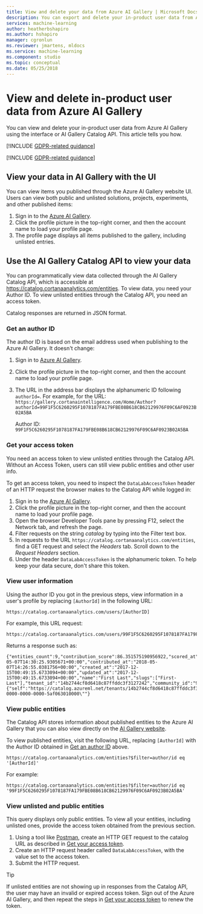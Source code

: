```yaml
---
title: View and delete your data from Azure AI Gallery | Microsoft Docs
description: You can export and delete your in-product user data from Azure AI Gallery using the interface or AI Gallery Catalog API. This article shows you how.
services: machine-learning
author: heatherbshapiro
ms.author: hshapiro
manager: cgronlun
ms.reviewer: jmartens, mldocs
ms.service: machine-learning
ms.component: studio
ms.topic: conceptual
ms.date: 05/25/2018
---
```


# View and delete in-product user data from Azure AI Gallery

You can view and delete your in-product user data from Azure AI Gallery using the interface or AI Gallery Catalog API. This article tells you how.

[!INCLUDE [GDPR-related guidance](../../../includes/gdpr-dsr-and-stp-note.md)]

[!INCLUDE [GDPR-related guidance](../../../includes/gdpr-intro-sentence.md)]

## View your data in AI Gallery with the UI

You can view items you published through the Azure AI Gallery website UI. Users can view both public and unlisted solutions, projects, experiments, and other published items:

1.	Sign in to the [Azure AI Gallery](https://gallery.azure.ai/).
2.	Click the profile picture in the top-right corner, and then the account name to load your profile page.
3.	The profile page displays all items published to the gallery, including unlisted entries.

## Use the AI Gallery Catalog API to view your data

You can programmatically view data collected through the AI Gallery Catalog API, which is accessible at https://catalog.cortanaanalytics.com/entities. To view data, you need your Author ID. To view unlisted entities through the Catalog API, you need an access token.

Catalog responses are returned in JSON format.

### Get an author ID
The author ID is based on the email address used when publishing to the Azure AI Gallery. It doesn't change:

1.	Sign in to [Azure AI Gallery](https://gallery.azure.ai/).
2.	Click the profile picture in the top-right corner, and then the account name to load your profile page.
3.	The URL in the address bar displays the alphanumeric ID following `authorId=`. For example, for the URL: 
    `https://gallery.cortanaintelligence.com/Home/Author?authorId=99F1F5C6260295F1078187FA179FBE08B618CB62129976F09C6AF0923B02A5BA`
        
    Author ID: 
    `99F1F5C6260295F1078187FA179FBE08B618CB62129976F09C6AF0923B02A5BA`

### Get your access token

You need an access token to view unlisted entities through the Catalog API. Without an Access Token, users can still view public entities and other user info.

To get an access token, you need to inspect the `DataLabAccessToken` header of an HTTP request the browser makes to the Catalog API while logged in:

1.	Sign in to the [Azure AI Gallery](https://gallery.azure.ai/).
2.	Click the profile picture in the top-right corner, and then the account name to load your profile page.
3.	Open the browser Developer Tools pane by pressing F12, select the Network tab, and refresh the page. 
4. Filter requests on the string *catalog* by typing into the Filter text box.
5.	In requests to the URL `https://catalog.cortanaanalytics.com/entities`, find a GET request and select the *Headers* tab. Scroll down to the *Request Headers* section.
6.	Under the header `DataLabAccessToken` is the alphanumeric token. To help keep your data secure, don't share this token.

### View user information
Using the author ID you got in the previous steps, view information in a user's profile by replacing `[AuthorId]` in the following URL:

    https://catalog.cortanaanalytics.com/users/[AuthorID]

For example, this URL request:
    
    https://catalog.cortanaanalytics.com/users/99F1F5C6260295F1078187FA179FBE08B618CB62129976F09C6AF0923B02A5BA

Returns a response such as:

    {"entities_count":9,"contribution_score":86.351575190956922,"scored_at":"2018-05-07T14:30:25.9305671+00:00","contributed_at":"2018-05-07T14:26:55.0381756+00:00","created_at":"2017-12-15T00:49:15.6733094+00:00","updated_at":"2017-12-15T00:49:15.6733094+00:00","name":"First Last","slugs":["First-Last"],"tenant_id":"14b2744cf8d6418c87ffddc3f3127242","community_id":"9502630827244d60a1214f250e3bbca7","id":"99F1F5C6260295F1078187FA179FBE08B618CB62129976F09C6AF0923B02A5BA","_links":{"self":"https://catalog.azureml.net/tenants/14b2744cf8d6418c87ffddc3f3127242/communities/9502630827244d60a1214f250e3bbca7/users/99F1F5C6260295F1078187FA179FBE08B618CB62129976F09C6AF0923B02A5BA"},"etag":"\"2100d185-0000-0000-0000-5af063010000\""}


### View public entities

The Catalog API stores information about published entities to the Azure AI Gallery that you can also view directly on the [AI Gallery website](https://gallery.azure.ai/). 

To view published entities, visit the following URL, replacing `[AuthorId]` with the Author ID obtained in [Get an author ID](#get-an-author-ID) above.

    https://catalog.cortanaanalytics.com/entities?$filter=author/id eq '[AuthorId]'

For example:

    https://catalog.cortanaanalytics.com/entities?$filter=author/id eq '99F1F5C6260295F1078187FA179FBE08B618CB62129976F09C6AF0923B02A5BA'

### View unlisted and public entities

This query displays only public entities. To view all your entities, including unlisted ones, provide the access token obtained from the previous section.

1.	Using a tool like [Postman](https://www.getpostman.com), create an HTTP GET request to the catalog URL as described in [Get your access token](#get-your-access-token).
2.	Create an HTTP request header called `DataLabAccessToken`, with the value set to the access token.
3.	Submit the HTTP request.

> [!TIP]
> If unlisted entities are not showing up in responses from the Catalog API, the user may have an invalid or expired access token. Sign out of the Azure AI Gallery, and then repeat the steps in [Get your access token](#get-your-access-token) to renew the token. 

